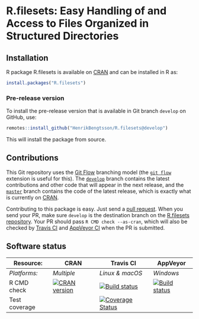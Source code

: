 # R.filesets: Easy Handling of and Access to Files Organized in Structured Directories


## Installation
R package R.filesets is available on [CRAN](https://cran.r-project.org/package=R.filesets) and can be installed in R as:
```r
install.packages("R.filesets")
```

### Pre-release version

To install the pre-release version that is available in Git branch `develop` on GitHub, use:
```r
remotes::install_github("HenrikBengtsson/R.filesets@develop")
```
This will install the package from source.  



## Contributions

This Git repository uses the [Git Flow](http://nvie.com/posts/a-successful-git-branching-model/) branching model (the [`git flow`](https://github.com/petervanderdoes/gitflow-avh) extension is useful for this).  The [`develop`](https://github.com/HenrikBengtsson/R.filesets/tree/develop) branch contains the latest contributions and other code that will appear in the next release, and the [`master`](https://github.com/HenrikBengtsson/R.filesets) branch contains the code of the latest release, which is exactly what is currently on [CRAN](https://cran.r-project.org/package=R.filesets).

Contributing to this package is easy.  Just send a [pull request](https://help.github.com/articles/using-pull-requests/).  When you send your PR, make sure `develop` is the destination branch on the [R.filesets repository](https://github.com/HenrikBengtsson/R.filesets).  Your PR should pass `R CMD check --as-cran`, which will also be checked by <a href="https://travis-ci.org/HenrikBengtsson/R.filesets">Travis CI</a> and <a href="https://ci.appveyor.com/project/HenrikBengtsson/r-filesets">AppVeyor CI</a> when the PR is submitted.


## Software status

| Resource:     | CRAN        | Travis CI       | AppVeyor         |
| ------------- | ------------------- | --------------- | ---------------- |
| _Platforms:_  | _Multiple_          | _Linux & macOS_ | _Windows_        |
| R CMD check   | <a href="https://cran.r-project.org/web/checks/check_results_R.filesets.html"><img border="0" src="http://www.r-pkg.org/badges/version/R.filesets" alt="CRAN version"></a> | <a href="https://travis-ci.org/HenrikBengtsson/R.filesets"><img src="https://travis-ci.org/HenrikBengtsson/R.filesets.svg" alt="Build status"></a>   | <a href="https://ci.appveyor.com/project/HenrikBengtsson/r-filesets"><img src="https://ci.appveyor.com/api/projects/status/github/HenrikBengtsson/R.filesets?svg=true" alt="Build status"></a> |
| Test coverage |                     | <a href="https://codecov.io/gh/HenrikBengtsson/R.filesets"><img src="https://codecov.io/gh/HenrikBengtsson/R.filesets/branch/develop/graph/badge.svg" alt="Coverage Status"/></a>     |                  |
